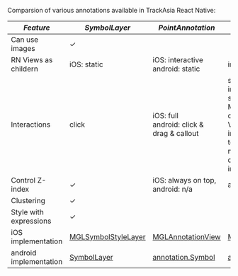 Comparsion of various annotations available in TrackAsia React Native:

|*Feature*              | *SymbolLayer*      |*PointAnnotation*                     |*MarkerView*             |*CircleLayer*        |
|-----------------------|--------------------|--------------------------------------|-------------------------|---------------------|
|Can use images         | &check;            |                                      |                         |                     |
|RN Views as childern   | iOS: static        |iOS: interactive <br/> android: static|interactive              |                     |
|Interactions           | click              |iOS: full <br/> android: click & drag & callout  | supports full interactivity in the sense that inside MarkerViews one can place any RN View, which can be interacted with. Not to be misunderstood with drag n drop interactivity.                     | click          |
|Control Z-index        | &check;            |iOS: always on top, android: n/a      |always on top            | &check;             |
|Clustering             | &check;            |                                      |                         | &check;             |
|Style with expressions | &check;            |                                      |                         | &check;             |
|iOS implementation     | [MGLSymbolStyleLayer](https://trackasia.org/trackasia-gl-native/ios/api/Classes/MGLSymbolStyleLayer.html)     |[MGLAnnotationView](https://trackasia.org/trackasia-gl-native/ios/api/Classes/MGLAnnotationView.html)                     |[MGLAnnotationView](https://trackasia.org/trackasia-gl-native/ios/api/Classes/MGLAnnotationView.html)       |[MGLCircleStyleLayer](https://trackasia.org/trackasia-gl-native/ios/api/Classes/MGLCircleStyleLayer.html)       |
|android implementation | [SymbolLayer](https://trackasia.org/trackasia-gl-native/android/api/com/mapbox/mapboxsdk/style/layers/SymbolLayer.html)|[annotation.Symbol](https://docs.mapbox.com/android/api/plugins/annotation/0.8.0/com/mapbox/mapboxsdk/plugins/annotation/Symbol.html)|[annotation.Marker](https://docs.mapbox.com/android/api/plugins/markerview/0.4.0/com/mapbox/mapboxsdk/plugins/markerview/MarkerView.html) |[CircleLayer](https://trackasia.org/trackasia-gl-native/android/api/com/mapbox/mapboxsdk/style/layers/CircleLayer.html)|
